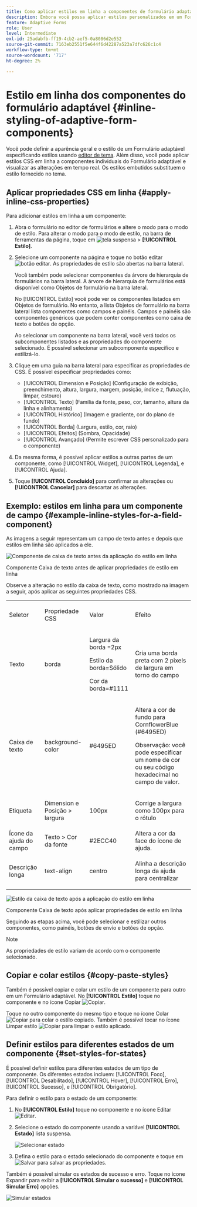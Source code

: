 ```yaml
---
title: Como aplicar estilos em linha a componentes de formulário adaptáveis?
description: Embora você possa aplicar estilos personalizados em um Formulário adaptável, também pode aplicar propriedades CSS em linha a componentes individuais de um Formulário adaptável. Saiba como aplicar estilos em linha aos componentes do Formulário adaptável. Saiba mais usando um exemplo para aplicar o estilo em linha a um componente de campo de texto.
feature: Adaptive Forms
role: User
level: Intermediate
exl-id: 25adabfb-ff19-4cb2-aef5-0a8086d2e552
source-git-commit: 7163eb2551f5e644f6d42287a523a7dfc626c1c4
workflow-type: tm+mt
source-wordcount: '717'
ht-degree: 2%

---
```


# Estilo em linha dos componentes do formulário adaptável {#inline-styling-of-adaptive-form-components}

Você pode definir a aparência geral e o estilo de um Formulário adaptável especificando estilos usando [editor de tema](themes.md). Além disso, você pode aplicar estilos CSS em linha a componentes individuais do Formulário adaptável e visualizar as alterações em tempo real. Os estilos embutidos substituem o estilo fornecido no tema.

## Aplicar propriedades CSS em linha {#apply-inline-css-properties}

Para adicionar estilos em linha a um componente:

1. Abra o formulário no editor de formulários e altere o modo para o modo de estilo. Para alterar o modo para o modo de estilo, na barra de ferramentas da página, toque em ![tela suspensa](assets/Smock_ChevronDown.svg) > **[!UICONTROL Estilo]**.
1. Selecione um componente na página e toque no botão editar ![botão editar](assets/edit.svg). As propriedades de estilo são abertas na barra lateral.

   Você também pode selecionar componentes da árvore de hierarquia de formulários na barra lateral. A árvore de hierarquia de formulários está disponível como Objetos de formulário na barra lateral.

   No [!UICONTROL Estilo] você pode ver os componentes listados em Objetos de formulário. No entanto, a lista Objetos de formulário na barra lateral lista componentes como campos e painéis. Campos e painéis são componentes genéricos que podem conter componentes como caixa de texto e botões de opção.

   Ao selecionar um componente na barra lateral, você verá todos os subcomponentes listados e as propriedades do componente selecionado. É possível selecionar um subcomponente específico e estilizá-lo.

1. Clique em uma guia na barra lateral para especificar as propriedades de CSS. É possível especificar propriedades como:

   * [!UICONTROL Dimension e Posição] (Configuração de exibição, preenchimento, altura, largura, margem, posição, índice z, flutuação, limpar, estouro)
   * [!UICONTROL Texto] (Família da fonte, peso, cor, tamanho, altura da linha e alinhamento)
   * [!UICONTROL Histórico] (Imagem e gradiente, cor do plano de fundo)
   * [!UICONTROL Borda] (Largura, estilo, cor, raio)
   * [!UICONTROL Efeitos] (Sombra, Opacidade)
   * [!UICONTROL Avançado] (Permite escrever CSS personalizado para o componente)

1. Da mesma forma, é possível aplicar estilos a outras partes de um componente, como [!UICONTROL Widget], [!UICONTROL Legenda], e [!UICONTROL Ajuda].
1. Toque **[!UICONTROL Concluído]** para confirmar as alterações ou **[!UICONTROL Cancelar]** para descartar as alterações.

## Exemplo: estilos em linha para um componente de campo {#example-inline-styles-for-a-field-component}

As imagens a seguir representam um campo de texto antes e depois que estilos em linha são aplicados a ele.

![Componente de caixa de texto antes da aplicação do estilo em linha](assets/no-style.png)

Componente Caixa de texto antes de aplicar propriedades de estilo em linha

Observe a alteração no estilo da caixa de texto, como mostrado na imagem a seguir, após aplicar as seguintes propriedades CSS.

<table>
 <tbody>
  <tr>
   <td><p>Seletor</p> </td>
   <td><p>Propriedade CSS</p> </td>
   <td><p>Valor</p> </td>
   <td><p>Efeito</p> </td>
  </tr>
  <tr>
   <td><p>Texto</p> </td>
   <td><p>borda</p> </td>
   <td><p>Largura da borda =2px</p> <p>Estilo da borda=Sólido</p> <p>Cor da borda=#1111</p> </td>
   <td><p>Cria uma borda preta com 2 pixels de largura em torno do campo</p> </td>
  </tr>
  <tr>
   <td><p>Caixa de texto</p> </td>
   <td><p>background-color</p> </td>
   <td><p>#6495ED</p> </td>
   <td><p>Altera a cor de fundo para CornflowerBlue (#6495ED)</p> <p>Observação: você pode especificar um nome de cor ou seu código hexadecimal no campo de valor.</p> </td>
  </tr>
  <tr>
   <td><p>Etiqueta</p> </td>
   <td><p>Dimension e Posição &gt; largura</p> </td>
   <td><p>100px</p> </td>
   <td><p>Corrige a largura como 100px para o rótulo</p> </td>
  </tr>
  <tr>
   <td>Ícone da ajuda do campo</td>
   <td>Texto &gt; Cor da fonte</td>
   <td>#2ECC40</td>
   <td>Altera a cor da face do ícone de ajuda.</td>
  </tr>
  <tr>
   <td><p>Descrição longa</p> </td>
   <td><p>text-align</p> </td>
   <td><p>centro</p> </td>
   <td><p>Alinha a descrição longa da ajuda para centralizar</p> </td>
  </tr>
 </tbody>
</table>

![Estilo da caixa de texto após a aplicação do estilo em linha](assets/applied-style.png)

Componente Caixa de texto após aplicar propriedades de estilo em linha

Seguindo as etapas acima, você pode selecionar e estilizar outros componentes, como painéis, botões de envio e botões de opção.

>[!NOTE]
>
>As propriedades de estilo variam de acordo com o componente selecionado.

## Copiar e colar estilos {#copy-paste-styles}

Também é possível copiar e colar um estilo de um componente para outro em um Formulário adaptável. No **[!UICONTROL Estilo]** toque no componente e no ícone Copiar ![Copiar](assets/property-copy-icon.svg).

Toque no outro componente do mesmo tipo e toque no ícone Colar ![Copiar](assets/Smock_Paste_18_N.svg) para colar o estilo copiado. Também é possível tocar no ícone Limpar estilo ![Copiar](assets/clear-style-icon.svg) para limpar o estilo aplicado.

## Definir estilos para diferentes estados de um componente {#set-styles-for-states}

É possível definir estilos para diferentes estados de um tipo de componente. Os diferentes estados incluem: [!UICONTROL Foco], [!UICONTROL Desabilitado], [!UICONTROL Hover], [!UICONTROL Erro], [!UICONTROL Sucesso], e [!UICONTROL Obrigatório].

Para definir o estilo para o estado de um componente:

1. No **[!UICONTROL Estilo]** toque no componente e no ícone Editar ![Editar](assets/Smock_Edit_18_N.svg).

1. Selecione o estado do componente usando a variável **[!UICONTROL Estado]** lista suspensa.

   ![Selecionar estado](assets/select-state.png)

1. Defina o estilo para o estado selecionado do componente e toque em ![Salvar](assets/save_icon.svg) para salvar as propriedades.

Também é possível simular os estados de sucesso e erro. Toque no ícone Expandir para exibir a **[!UICONTROL Simular o sucesso]** e **[!UICONTROL Simular Erro]** opções.

![Simular estados](assets/simulate-states.png)
